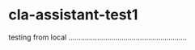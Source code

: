 

# cla-assistant-test1


testing from local ..........................................................
